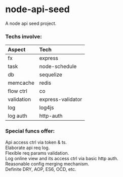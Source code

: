 # node-api-seed
A node api seed project.

### Techs involve:

|Aspect     |Tech               |
|:---       |:---               |
|fx         |express            |
|task       |node-schedule      |
|db         |sequelize          |
|memcache   |redis              |
|flow ctrl  |co                 |
|validation |express-validator  |
|log        |log4js             |
|log auth   |http-auth          |

### Special funcs offer:
Api access ctrl via token & ts.  
Elaborate api req log.  
Flexible req params validation.  
Log online view and its access ctrl via basic http auth.  
Reasonable config merging mechanism.  
Definite DRY, AOP, ES6, OCD, etc.